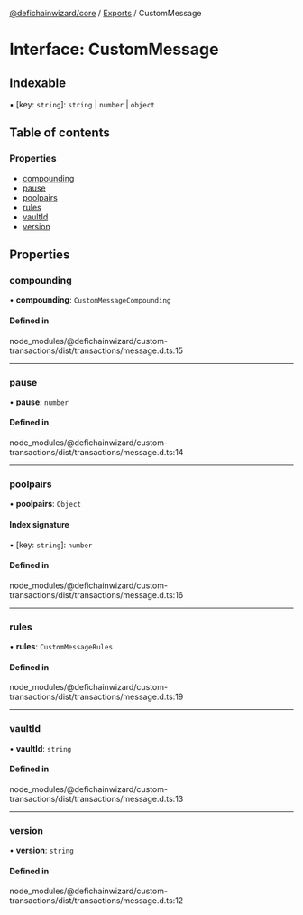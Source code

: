 [@defichainwizard/core](../README.md) / [Exports](../modules.md) / CustomMessage

# Interface: CustomMessage

## Indexable

▪ [key: `string`]: `string` \| `number` \| `object`

## Table of contents

### Properties

- [compounding](CustomMessage.md#compounding)
- [pause](CustomMessage.md#pause)
- [poolpairs](CustomMessage.md#poolpairs)
- [rules](CustomMessage.md#rules)
- [vaultId](CustomMessage.md#vaultid)
- [version](CustomMessage.md#version)

## Properties

### compounding

• **compounding**: `CustomMessageCompounding`

#### Defined in

node_modules/@defichainwizard/custom-transactions/dist/transactions/message.d.ts:15

___

### pause

• **pause**: `number`

#### Defined in

node_modules/@defichainwizard/custom-transactions/dist/transactions/message.d.ts:14

___

### poolpairs

• **poolpairs**: `Object`

#### Index signature

▪ [key: `string`]: `number`

#### Defined in

node_modules/@defichainwizard/custom-transactions/dist/transactions/message.d.ts:16

___

### rules

• **rules**: `CustomMessageRules`

#### Defined in

node_modules/@defichainwizard/custom-transactions/dist/transactions/message.d.ts:19

___

### vaultId

• **vaultId**: `string`

#### Defined in

node_modules/@defichainwizard/custom-transactions/dist/transactions/message.d.ts:13

___

### version

• **version**: `string`

#### Defined in

node_modules/@defichainwizard/custom-transactions/dist/transactions/message.d.ts:12
